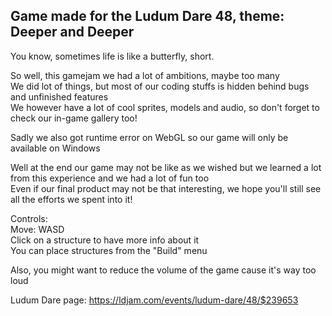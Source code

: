 ## Game made for the Ludum Dare 48, theme: Deeper and Deeper

You know, sometimes life is like a butterfly, short.

So well, this gamejam we had a lot of ambitions, maybe too many\
We did lot of things, but most of our coding stuffs is hidden behind bugs and unfinished features\
We however have a lot of cool sprites, models and audio, so don't forget to check our in-game gallery too!

Sadly we also got runtime error on WebGL so our game will only be available on Windows

Well at the end our game may not be like as we wished but we learned a lot from this experience and we had a lot of fun too\
Even if our final product may not be that interesting, we hope you'll still see all the efforts we spent into it!

Controls:\
Move: WASD\
Click on a structure to have more info about it\
You can place structures from the "Build" menu

Also, you might want to reduce the volume of the game cause it's way too loud

Ludum Dare page: https://ldjam.com/events/ludum-dare/48/$239653
